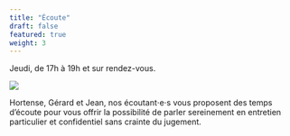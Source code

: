 ```yaml
---
title: "Écoute"
draft: false
featured: true
weight: 3
---
```


Jeudi, de 17h à 19h et sur rendez-vous.

![](/images/undraw_conversation_h12g.svg)

Hortense, Gérard et Jean, nos écoutant⋅e⋅s vous proposent des temps d’écoute
pour vous offrir la possibilité de parler sereinement en entretien particulier
et confidentiel sans crainte du jugement.
